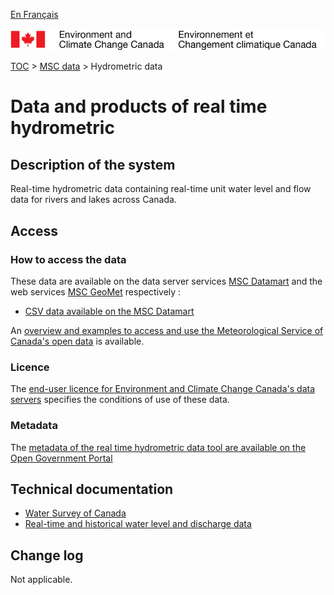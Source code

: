 [En Français](readme_hydrometric_fr.md)

![ECCC logo](../../img_eccc-logo.png)

[TOC](../../readme_en.md) > [MSC data](../readme_en.md) > Hydrometric data

# Data and products of real time hydrometric 

## Description of the system

Real-time hydrometric data containing real-time unit water level and flow data for rivers and lakes across Canada.

## Access

### How to access the data

These data are available on the data server services [MSC Datamart](../../msc-datamart/readme_en.md) and the web services [MSC GeoMet](../../msc-geomet/readme_en.md) respectively :

* [CSV data available on the MSC Datamart](readme_hydrometric-datamart_en.md) 

An [overview and examples to access and use the Meteorological Service of Canada's open data](../../usage/readme_en.md) is available.

### Licence

The [end-user licence for Environment and Climate Change Canada's data servers](../../licence/readme_en.md) specifies the conditions of use of these data.


### Metadata

The [metadata of the real time hydrometric data tool are available on the Open Government Portal](https://open.canada.ca/data/en/dataset/ef2161a8-b01d-4dfb-ad00-1a70f7c4073b)

## Technical documentation

* [Water Survey of Canada](https://www.canada.ca/en/environment-climate-change/services/water-overview/quantity/monitoring/survey.html)
* [Real-time and historical water level and discharge data](https://wateroffice.ec.gc.ca/)

## Change log

Not applicable.

